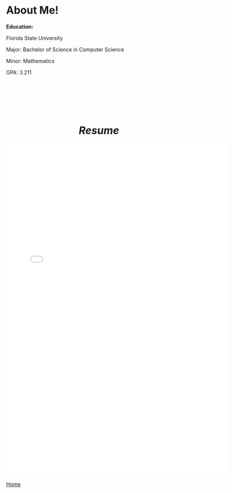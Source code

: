 # About Me!

<p><strong>Education: </strong></p>
<p>Florida State University</p>
<p>Major: Bachelor of Science in Computer Science</p>
<p>Minor: Mathematics</p>
<p>GPA: 3.211</p>
<p>&nbsp;</p>
<p>&nbsp;</p>
<p>&nbsp;</p>
<h1 style="text-align: center;"><em>Resume</em></h1>
 <p><center>
    <embed src="images/Kohin-Khandwalla-Resume.pdf" width="600px" height="900px" />
</center></p>

[Home](index)